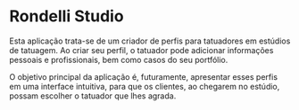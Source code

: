 # Rondelli Studio

Esta aplicação trata-se de um criador de perfis para tatuadores em estúdios de tatuagem. Ao criar seu perfil, o tatuador pode adicionar informações pessoais e profissionais, bem como casos do seu portfólio.

O objetivo principal da aplicação é, futuramente, apresentar esses perfis em uma interface intuitiva, para que os clientes, ao chegarem no estúdio, possam escolher o tatuador que lhes agrada. 